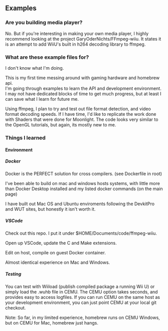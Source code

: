 ## Examples

### Are you building media player?

No. But if you're interesting in making your own media player, I highly recommend 
looking at the project GaryOderNichts/FFmpeg-wiiu.  It states it is an 
attempt to add WiiU's built in h264 decoding library to ffmpeg.

### What are these example files for?

I don't know what I'm doing.  

This is my first time messing around with gaming hardware and homebrew api.   
I'm going through examples to learn the API and development environment.  
I may not have dedicated blocks of time to get much progress, but at least I 
can save what I learn for future me.

Using ffmpeg, I plan to try and test out file format detection, and video format
decoding speeds.  If I have time, I'd like to replicate the work done with 
Shaders that were done for Moonlight.  The code looks very similar to the 
OpenGL tutorials, but again, its mostly new to me.


### Things I learned

#### Environment 

##### Docker

Docker is the PERFECT solution for cross compilers. (see Dockerfile in root)

I've been able to build on mac and windows hosts systems, with little more than 
Docker Desktop installed and my listed docker commands (on the main page)

I have built out Mac OS and Ubuntu enviroments following the DevkitPro and WUT sites,
but honestly it isn't worth it.

##### VSCode 

Check out  this repo.  I put it under $HOME/Documents/code/ffmpeg-wiiu.

Open up VSCode, update the C and Make extensions.

Edit on host, compile on guest Docker container.

Almost identical experience on Mac and Windows.

##### Testing

You can test with Wiiload (publish compiled package a running Wii U) or simply load 
the .wuhb file in CEMU.   The CEMU option takes seconds, and provides easy to access
logfiles.  If you can run CEMU on the same host as
your development environment, you can just point CEMU at your local git checkout.

Note: So far, in my limited experience, homebrew runs on CEMU Windows, 
but on CEMU for Mac, homebrew just hangs.
